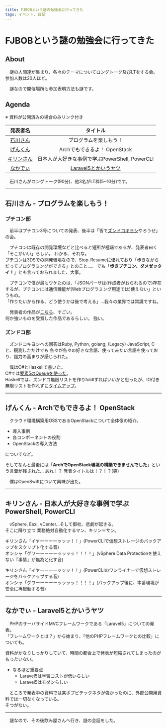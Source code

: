 ```yaml
---
title: FJBOBという謎の勉強会に行ってきた
tags: イベント, 日記
---
```

# FJBOBという謎の勉強会に行ってきた

## About

　謎の人間達が集まり、各々のテーマについてロングトーク及びLTをする会。  
参加人数は20人ほど。

　謎なので開催場所も参加表明方法も謎です。


## Agenda

※ 資料が公開済みの場合のみリンク付き

| 発表者名                   | タイトル                                                                                                                                  |
|:--------------------------:|:-----------------------------------------------------------------------------------------------------------------------------------------:|
| [石川さん](#ishikawa-san)  | プログラムを楽しもう！                                                                                                                    |
| [げんくん](#gen-kun)       | Archでもできるよ！ OpenStack                                                                                                              |
| [キリンさん](#kill-in-sun) | 日本人が大好きな事例で学ぶPowerShell, PowerCLI                                                                                                            |
| [なかでぃ](#nakad)         | [Laravel5とかいうヤツ](https://docs.google.com/presentation/d/1NhFf8vgkMWNyw0vgnbVQfV-_V_sy7W-b7Db6HZ8T3Vo/edit#slide=id.g14fb28b8e6_0_0) |

　石川さんがロングトーク(90分)、他3名がLT枠(5~10分)です。

- - - - -

## 石川さん - プログラムを楽しもう！ <a name="ishikawa-san"></a>

### プチコン部

　前半はプチコン3号についての発表、後半は「皆で[ズンドコキヨシ](http://qiita.com/shunsugai@github/items/971a15461de29563bf90)やろうぜ」の会。

　プチコンは既存の開発環境などと比べると短所が極端であるが、発表者曰く「そこがいい」らしい。 わかる、それな。  
プチコンは3DSでの開発環境なので、Stop-Resumeに優れており「歩きながらだってプログラミングができる」とのこと…。
でも「**歩きプチコン、ダメゼッタイ！**」とも言っておられました、大事。

　プチコンで僕が最もウケたのは、「JSONパーサは(作成者がおられるので)存在するが、プチコンには通信機能が(Webプログラミング用途では)使えない」というもの。  
「作りたいから作る、どう使うかは後で考える」…我々の業界では常識ですね。

　発表者の作品が[こちら](45615.diarynote.jp/201604100825559821/)、すごい。  
何か強いものを受賞した作品であるらしい。 強い。

### ズンドコ部

　ズンドコキヨシへの回答はRuby, Python, golang, (Legacy) JavaScript, Cと、観測しただけでも
各々が各々の好きな言語、使ってみたい言語を使っており、謎力の高まりが感じられた。

　僕はC#とHaskellで書いた。  
C#では[要素5のQueueを使った](https://gist.github.com/0721b6d18aa5ffdd6c4cf6ae93060ca5)。  
Haskellでは、ズンドコ無限リストを作りfoldlすればいいかと思ったが、IO付き無限リストを作れずに[タイムアップ](https://gist.github.com/d1cef2044320ad52597e9a656f321045)。

- - -

## げんくん - Archでもできるよ！ OpenStack <a name="gen-kun"></a>

　クラウド環境構築用OSSであるOpenStackについて全体像の紹介。

- 導入事例
- 各コンポーネントの役割
- OpenStackの導入方法

についてなど。

そしてなんと最後には「**ArchでOpenStack環境の構築できませんでした**」という言葉が残された…
あれ！？ 発表タイトルは！？！？(笑)

　僕はOpenSwiftについて興味が出た。

- - -

## キリンさん - 日本人が大好きな事例で学ぶPowerShell, PowerCLI <a name="kill-in-sun"></a>

　vSphere, Esxi, vCenter…そして御社、悲劇が起きる。  
そこに降り立つ 業務絶対自動化するマン、キリン＝サン。  

キリンさん「イヤーーーーッッッ！！」(PowerCLIで仮想ストレージのバックアップをスクリプト化する音)  
オンシャ「グワーーーーーッッッッ！！！！」(vSphere Data Protectionを使えない『事情』が無為と化す音)

キリンさん「イヤーーーーッッッ！！」(PowerCLIのワンライナーで仮想ストレージをバックアップする音)  
オンシャ「グワーーーーーッッッッ！！！！」(バックアップ後に、本番環境が安全に再起動する音)


- - -

## なかでぃ - Laravel5とかいうヤツ <a name="nakad"></a>

　PHPのサーバサイドMVCフレームワークである「Laravel5」についての発表。  
「フレームワークとは？」から始まり、「他のPHPフレームワークとの比較」についても。

資料がかなりしっかりしていて、時間の都合上で発表が短縮されてしまったのがもったいない。

* なるほど重要点
    - Laravel5は学習コストが低いらしい
    - Laravel5はモダンらしい

　ところで発表中の資料では某ポプピテックネタが強かったのに、外部公開用資料では一切なくなっている。  
そつがない。

- - - - -

　謎なので、その後飲み屋さんへ行き、謎の会話をした。
